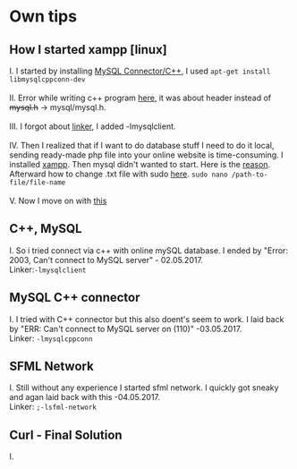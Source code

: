 # Own tips
## How I started xampp [linux]
I. I started by installing [MySQL Connector/C++](https://askubuntu.com/questions/165868/installing-mysql-connector-c), I used 
`
apt-get install libmysqlcppconn-dev
`<br/><br/>
II. Error while writing c++ program [here](http://stackoverflow.com/questions/14604228/mysql-h-file-cant-be-found), it was about header instead of ~~mysql.h~~ -> mysql/mysql.h.<br/><br/>
III. I forgot about [linker](http://stackoverflow.com/questions/9645844/mysql-with-c-error-undefined-reference-to-mysql-init), I added -lmysqlclient.<br/><br/>
IV. Then I realized that if I want to do database stuff I need to do it local, sending ready-made php file into your online 
website is time-consuming. I installed [xampp](https://www.apachefriends.org/pl/index.html). Then mysql didn't wanted to start. Here is the [reason](http://stackoverflow.com/questions/22971248/xampp-phpmyadmin-access-denied-error2002). Afterward how to change .txt file with sudo [here](http://www.linuxforums.org/forum/ubuntu-linux/108324-how-do-i-open-edit-text-file-sudo.html).
`
sudo nano /path-to-file/file-name
`<br/><br/>
V. Now I move on with [this](https://www.youtube.com/watch?v=siQCWPxDtMo&t=1179s)

## C++, MySQL
I. So i tried connect via c++ with online mySQL database. I ended by "Error: 2003, Can't connect to MySQL server" - 02.05.2017. <br/>
Linker:`-lmysqlclient` <br/>

## MySQL C++ connector
I. I tried with C++ connector but this also doent's seem to work. I laid back by "ERR: Can't connect to MySQL server on (110)" -03.05.2017. <br/>
Linker: `-lmysqlcppconn` <br/>

## SFML Network
I. Still without any experience I started sfml network. I quickly got sneaky and agan laid back with this -04.05.2017. <br/>
Linker: `;-lsfml-network` <br/>

## Curl - Final Solution
I. 
